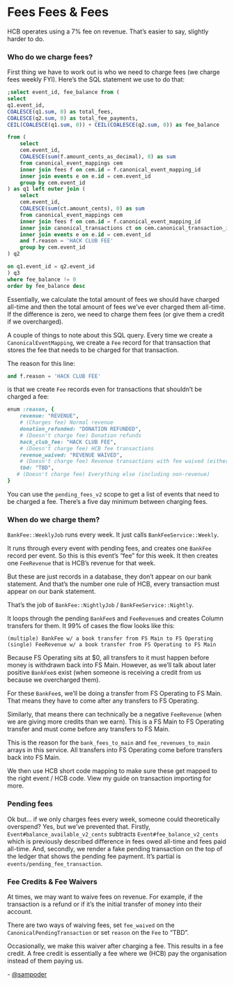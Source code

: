 # Fees Fees & Fees
HCB operates using a 7% fee on revenue. That’s easier to say, slightly harder to do.

### Who do we charge fees?
First thing we have to work out is who we need to charge fees (we charge fees weekly FYI). Here’s the SQL statement we use to do that:

```sql
;select event_id, fee_balance from (
select
q1.event_id,
COALESCE(q1.sum, 0) as total_fees,
COALESCE(q2.sum, 0) as total_fee_payments,
CEIL(COALESCE(q1.sum, 0)) + CEIL(COALESCE(q2.sum, 0)) as fee_balance

from (
    select
    cem.event_id,
    COALESCE(sum(f.amount_cents_as_decimal), 0) as sum
    from canonical_event_mappings cem
    inner join fees f on cem.id = f.canonical_event_mapping_id
    inner join events e on e.id = cem.event_id
    group by cem.event_id
) as q1 left outer join (
    select
    cem.event_id,
    COALESCE(sum(ct.amount_cents), 0) as sum
    from canonical_event_mappings cem
    inner join fees f on cem.id = f.canonical_event_mapping_id
    inner join canonical_transactions ct on cem.canonical_transaction_id = ct.id
    inner join events e on e.id = cem.event_id
    and f.reason = 'HACK CLUB FEE'
    group by cem.event_id
) q2

on q1.event_id = q2.event_id
) q3
where fee_balance != 0
order by fee_balance desc
```

Essentially, we calculate the total amount of fees we should have charged all-time and then the total amount of fees we’ve ever charged them all-time. If the difference is zero, we need to charge them fees (or give them a credit if we overcharged). 

A couple of things to note about this SQL query. Every time we create a `CanonicalEventMapping`, we create a `Fee` record for that transaction that stores the fee that needs to be charged for that transaction.

The reason for this line:

```sql
and f.reason = 'HACK CLUB FEE'
```

is that we create `Fee` records even for transactions that shouldn’t be charged a fee:

```ruby
enum :reason, {
    revenue: "REVENUE",                     
    # (Charges fee) Normal revenue
    donation_refunded: "DONATION REFUNDED", 
    # (Doesn't charge fee) Donation refunds
    hack_club_fee: "HACK CLUB FEE",         
    # (Doesn't charge fee) HCB fee transactions
    revenue_waived: "REVENUE WAIVED",       
    # (Doesn't charge fee) Revenue transactions with fee waived (either manually or automatically in certain cases)
    tbd: "TBD", 
   # (Doesn't charge fee) Everything else (including non-revenue)
}
```

You can use the `pending_fees_v2` scope to get a list of events that need to be charged a fee. There’s a five day minimum between charging fees.

### When do we charge them?

`BankFee::WeeklyJob` runs every week. It just calls `BankFeeService::Weekly`.

It runs through every event with pending fees, and creates one `BankFee` record per event. So this is this event’s “fee” for this week. It then creates one `FeeRevenue` that is HCB’s revenue for that week.

But these are just records in a database, they don’t appear on our bank statement. And that’s the number one rule of HCB, every transaction must appear on our bank statement. 

That’s the job of `BankFee::NightlyJob` / `BankFeeService::Nightly`. 

It loops through the pending `BankFee`s and `FeeRevenue`s and creates Column transfers for them. It 99% of cases the flow looks like this:

```
(multiple) BankFee w/ a book transfer from FS Main to FS Operating
(single) FeeRevenue w/ a book transfer from FS Operating to FS Main
```

Because FS Operating sits at $0, all transfers to it must happen before money is withdrawn back into FS Main. However, as we’ll talk about later positive `BankFee`s exist (when someone is receiving a credit from us because we overcharged them). 

For these `BankFee`s, we’ll be doing a transfer from FS Operating to FS Main. That means they have to come after any transfers to FS Operating.

Similarly, that means there can technically be a negative `FeeRevenue` (when we are giving more credits than we earn). This is a FS Main to FS Operating transfer and must come before any transfers to FS Main.

This is the reason for the `bank_fees_to_main` and `fee_revenues_to_main` arrays in this service. All transfers into FS Operating come before transfers back into FS Main.

We then use HCB short code mapping to make sure these get mapped to the right event / HCB code. View my guide on transaction importing for more.

### Pending fees

Ok but… if we only charges fees every week, someone could theoretically overspend? Yes, but we’ve prevented that. Firstly, `Event#balance_available_v2_cents` subtracts `Event#fee_balance_v2_cents` which is previously described difference in fees owed all-time and fees paid all-time. And, secondly, we render a fake pending transaction on the top of the ledger that shows the pending fee payment. It’s partial is `events/pending_fee_transaction`.

### Fee Credits & Fee Waivers

At times, we may want to waive fees on revenue. For example, if the transaction is a refund or if it’s the initial transfer of money into their account.

There are two ways of waiving fees, set `fee_waived` on the `CanonicalPendingTransaction` or set `reason` on the `Fee` to “TBD”.

Occasionally, we make this waiver after charging a fee. This results in a fee credit. A free credit is essentially a fee where we (HCB) pay the organisation instead of them paying us.

\- [@sampoder](https://github.com/sampoder)

